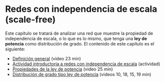 # Redes con independencia de escala (scale-free)

Este capítulo se tratará de analizar una red que muestre la propiedad de independencia de escala, o lo que es lo mismo, que tenga una **ley de potencia** como distribución de grado. El contenido de este capítulo es el siguiente:

- [Definición general](definicion_general.md) (video 23 min)
- [Actividad introductoria a redes con independencia de escala](actividad_introductoria_a_redes_con_independencia_de_escala.md) (actividad)
- [Propiedades de la ley de potencia](./propiedades_de_la_ley_de_potencia.md) (video 25 min)
- [Distribución de grado tipo ley de potencia](distribucion_de_grado_tipo_ley_de_potencia.md) (videos 10, 18, 15, 19 min)
